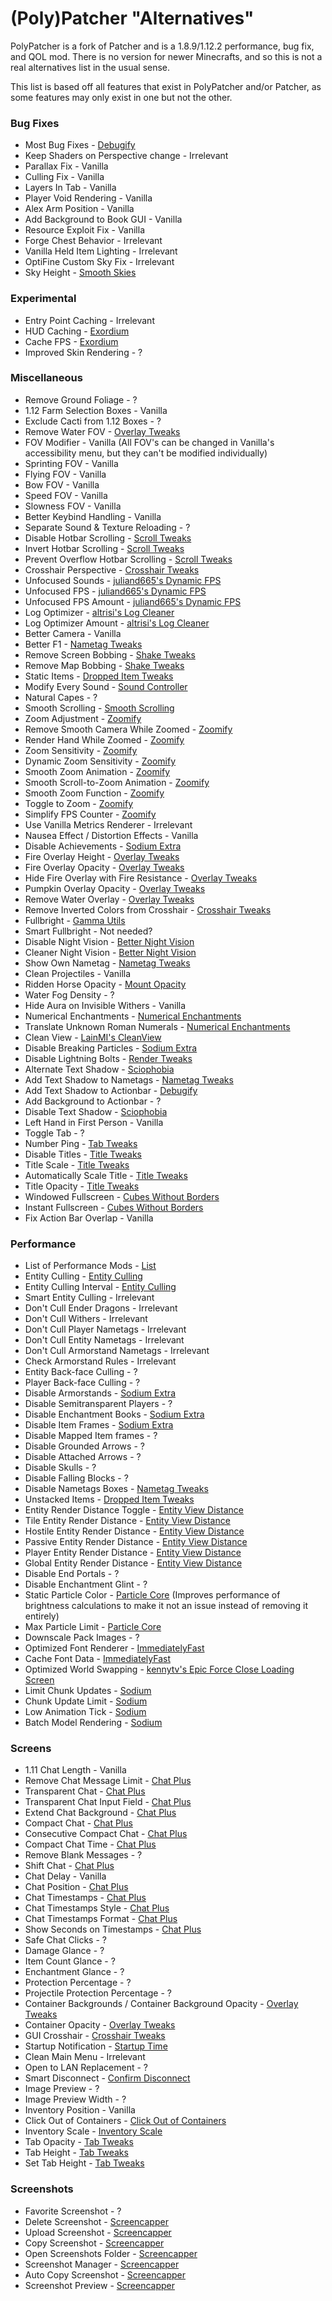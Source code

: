 # (Poly)Patcher "Alternatives"

PolyPatcher is a fork of Patcher and is a 1.8.9/1.12.2 performance, bug fix, and QOL mod.
There is no version for newer Minecrafts, and so this is not a real alternatives list in the usual sense.

This list is based off all features that exist in PolyPatcher and/or Patcher, as some features may only exist in one but not the other.

### Bug Fixes

* Most Bug Fixes - [Debugify](https://modrinth.com/mod/debugify)
* Keep Shaders on Perspective change - Irrelevant
* Parallax Fix - Vanilla
* Culling Fix - Vanilla
* Layers In Tab - Vanilla
* Player Void Rendering - Vanilla
* Alex Arm Position - Vanilla
* Add Background to Book GUI - Vanilla
* Resource Exploit Fix - Vanilla
* Forge Chest Behavior - Irrelevant
* Vanilla Held Item Lighting - Irrelevant
* OptiFine Custom Sky Fix - Irrelevant
* Sky Height - [Smooth Skies](https://modrinth.com/mod/smooth-skies)

### Experimental

* Entry Point Caching - Irrelevant
* HUD Caching - [Exordium](https://modrinth.com/mod/exordium)
* Cache FPS - [Exordium](https://modrinth.com/mod/exordium)
* Improved Skin Rendering - ?

### Miscellaneous

* Remove Ground Foliage - ?
* 1.12 Farm Selection Boxes - Vanilla
* Exclude Cacti from 1.12 Boxes - ?
* Remove Water FOV - [Overlay Tweaks](https://modrinth.com/mod/overlaytweaks)
* FOV Modifier - Vanilla (All FOV's can be changed in Vanilla's accessibility menu, but they can't be modified individually)
* Sprinting FOV - Vanilla
* Flying FOV - Vanilla
* Bow FOV - Vanilla
* Speed FOV - Vanilla
* Slowness FOV - Vanilla
* Better Keybind Handling - Vanilla
* Separate Sound & Texture Reloading - ?
* Disable Hotbar Scrolling - [Scroll Tweaks](https://modrinth.com/mod/scrolltweaks)
* Invert Hotbar Scrolling - [Scroll Tweaks](https://modrinth.com/mod/scrolltweaks)
* Prevent Overflow Hotbar Scrolling - [Scroll Tweaks](https://modrinth.com/mod/scrolltweaks)
* Crosshair Perspective - [Crosshair Tweaks](https://modrinth.com/mod/crosshairtweaks)
* Unfocused Sounds - [juliand665's Dynamic FPS](https://modrinth.com/mod/dynamic-fps)
* Unfocused FPS - [juliand665's Dynamic FPS](https://modrinth.com/mod/dynamic-fps)
* Unfocused FPS Amount - [juliand665's Dynamic FPS](https://modrinth.com/mod/dynamic-fps)
* Log Optimizer - [altrisi's Log Cleaner](https://modrinth.com/mod/log-cleaner)
* Log Optimizer Amount - [altrisi's Log Cleaner](https://modrinth.com/mod/log-cleaner)
* Better Camera - Vanilla
* Better F1 - [Nametag Tweaks](https://modrinth.com/mod/nametagtweaks)
* Remove Screen Bobbing - [Shake Tweaks](https://modrinth.com/mod/shaketweaks)
* Remove Map Bobbing - [Shake Tweaks](https://modrinth.com/mod/shaketweaks)
* Static Items - [Dropped Item Tweaks](https://modrinth.com/mod/droppeditemtweaks)
* Modify Every Sound - [Sound Controller](https://modrinth.com/mod/sound-controller)
* Natural Capes - ?
* Smooth Scrolling - [Smooth Scrolling](https://modrinth.com/mod/smooth-scroll)
* Zoom Adjustment - [Zoomify](https://modrinth.com/mod/zoomify)
* Remove Smooth Camera While Zoomed - [Zoomify](https://modrinth.com/mod/zoomify)
* Render Hand While Zoomed - [Zoomify](https://modrinth.com/mod/zoomify)
* Zoom Sensitivity - [Zoomify](https://modrinth.com/mod/zoomify)
* Dynamic Zoom Sensitivity - [Zoomify](https://modrinth.com/mod/zoomify)
* Smooth Zoom Animation - [Zoomify](https://modrinth.com/mod/zoomify)
* Smooth Scroll-to-Zoom Animation - [Zoomify](https://modrinth.com/mod/zoomify)
* Smooth Zoom Function - [Zoomify](https://modrinth.com/mod/zoomify)
* Toggle to Zoom - [Zoomify](https://modrinth.com/mod/zoomify)
* Simplify FPS Counter - [Zoomify](https://modrinth.com/mod/zoomify)
* Use Vanilla Metrics Renderer - Irrelevant
* Nausea Effect / Distortion Effects - Vanilla
* Disable Achievements - [Sodium Extra](https://modrinth.com/mod/sodium-extra)
* Fire Overlay Height - [Overlay Tweaks](https://modrinth.com/mod/overlaytweaks)
* Fire Overlay Opacity - [Overlay Tweaks](https://modrinth.com/mod/overlaytweaks)
* Hide Fire Overlay with Fire Resistance - [Overlay Tweaks](https://modrinth.com/mod/overlaytweaks)
* Pumpkin Overlay Opacity - [Overlay Tweaks](https://modrinth.com/mod/overlaytweaks)
* Remove Water Overlay - [Overlay Tweaks](https://modrinth.com/mod/overlaytweaks)
* Remove Inverted Colors from Crosshair - [Crosshair Tweaks](https://modrinth.com/mod/crosshairtweaks)
* Fullbright - [Gamma Utils](https://modrinth.com/mod/gamma-utils)
* Smart Fullbright - Not needed?
* Disable Night Vision - [Better Night Vision](https://modrinth.com/mod/betternightvision)
* Cleaner Night Vision - [Better Night Vision](https://modrinth.com/mod/betternightvision)
* Show Own Nametag - [Nametag Tweaks](https://modrinth.com/mod/nametagtweaks)
* Clean Projectiles - Vanilla
* Ridden Horse Opacity - [Mount Opacity](https://modrinth.com/mod/mountopacity)
* Water Fog Density - ?
* Hide Aura on Invisible Withers - Vanilla
* Numerical Enchantments - [Numerical Enchantments](https://modrinth.com/mod/numerical-enchantments)
* Translate Unknown Roman Numerals - [Numerical Enchantments](https://modrinth.com/mod/numerical-enchantments)
* Clean View - [LainMI's CleanView](https://github.com/zlainsama/CleanView/releases/latest)
* Disable Breaking Particles - [Sodium Extra](https://modrinth.com/mod/sodium-extra)
* Disable Lightning Bolts - [Render Tweaks](https://modrinth.com/mod/rendertweaks)
* Alternate Text Shadow - [Sciophobia](https://modrinth.com/mod/sciophobia)
* Add Text Shadow to Nametags - [Nametag Tweaks](https://modrinth.com/mod/nametagtweaks)
* Add Text Shadow to Actionbar - [Debugify](https://modrinth.com/mod/debugify)
* Add Background to Actionbar - ?
* Disable Text Shadow - [Sciophobia](https://modrinth.com/mod/sciophobia)
* Left Hand in First Person - Vanilla
* Toggle Tab - ?
* Number Ping - [Tab Tweaks](https://modrinth.com/mod/tabtweaks)
* Disable Titles - [Title Tweaks](https://modrinth.com/mod/titletweaks)
* Title Scale - [Title Tweaks](https://modrinth.com/mod/titletweaks)
* Automatically Scale Title - [Title Tweaks](https://modrinth.com/mod/titletweaks)
* Title Opacity - [Title Tweaks](https://modrinth.com/mod/titletweaks)
* Windowed Fullscreen - [Cubes Without Borders](https://modrinth.com/mod/cubes-with-borders)
* Instant Fullscreen - [Cubes Without Borders](https://modrinth.com/mod/cubes-with-borders)
* Fix Action Bar Overlap - Vanilla

### Performance

* List of Performance Mods - [List](https://alternatives.microcontrollers.dev/latest/migrating/#performance)
* Entity Culling - [Entity Culling](https://modrinth.com/mod/entityculling)
* Entity Culling Interval - [Entity Culling](https://modrinth.com/mod/entityculling)
* Smart Entity Culling - Irrelevant
* Don't Cull Ender Dragons - Irrelevant
* Don't Cull Withers - Irrelevant
* Don't Cull Player Nametags - Irrelevant
* Don't Cull Entity Nametags - Irrelevant
* Don't Cull Armorstand Nametags - Irrelevant
* Check Armorstand Rules - Irrelevant
* Entity Back-face Culling - ? 
* Player Back-face Culling - ?
* Disable Armorstands - [Sodium Extra](https://modrinth.com/mod/sodium-extra)
* Disable Semitransparent Players - ?
* Disable Enchantment Books - [Sodium Extra](https://modrinth.com/mod/sodium-extra)
* Disable Item Frames - [Sodium Extra](https://modrinth.com/mod/sodium-extra)
* Disable Mapped Item frames - ?
* Disable Grounded Arrows - ?
* Disable Attached Arrows - ?
* Disable Skulls - ?
* Disable Falling Blocks - ?
* Disable Nametags Boxes - [Nametag Tweaks](https://modrinth.com/mod/nametagtweaks)
* Unstacked Items - [Dropped Item Tweaks](https://modrinth.com/mod/droppeditemtweaks)
* Entity Render Distance Toggle - [Entity View Distance](https://modrinth.com/mod/entity-view-distance)
* Tile Entity Render Distance - [Entity View Distance](https://modrinth.com/mod/entity-view-distance)
* Hostile Entity Render Distance - [Entity View Distance](https://modrinth.com/mod/entity-view-distance)
* Passive Entity Render Distance - [Entity View Distance](https://modrinth.com/mod/entity-view-distance)
* Player Entity Render Distance - [Entity View Distance](https://modrinth.com/mod/entity-view-distance)
* Global Entity Render Distance - [Entity View Distance](https://modrinth.com/mod/entity-view-distance)
* Disable End Portals - ?
* Disable Enchantment Glint - ?
* Static Particle Color - [Particle Core](https://modrinth.com/mod/particle-core) (Improves performance of brightness calculations to make it not an issue instead of removing it entirely)
* Max Particle Limit - [Particle Core](https://modrinth.com/mod/particle-core)
* Downscale Pack Images - ?
* Optimized Font Renderer - [ImmediatelyFast](https://modrinth.com/mod/immediatelyfast)
* Cache Font Data - [ImmediatelyFast](https://modrinth.com/mod/immediatelyfast)
* Optimized World Swapping - [kennytv's Epic Force Close Loading Screen](https://modrinth.com/mod/forcecloseworldloadingscreen)
* Limit Chunk Updates - [Sodium](https://modrinth.com/mod/sodium)
* Chunk Update Limit - [Sodium](https://modrinth.com/mod/sodium)
* Low Animation Tick - [Sodium](https://modrinth.com/mod/sodium)
* Batch Model Rendering - [Sodium](https://modrinth.com/mod/sodium)

### Screens

* 1.11 Chat Length - Vanilla
* Remove Chat Message Limit - [Chat Plus](https://modrinth.com/mod/chat-plus)
* Transparent Chat - [Chat Plus](https://modrinth.com/mod/chat-plus)
* Transparent Chat Input Field - [Chat Plus](https://modrinth.com/mod/chat-plus)
* Extend Chat Background - [Chat Plus](https://modrinth.com/mod/chat-plus)
* Compact Chat - [Chat Plus](https://modrinth.com/mod/chat-plus)
* Consecutive Compact Chat - [Chat Plus](https://modrinth.com/mod/chat-plus)
* Compact Chat Time - [Chat Plus](https://modrinth.com/mod/chat-plus)
* Remove Blank Messages - ?
* Shift Chat - [Chat Plus](https://modrinth.com/mod/chat-plus)
* Chat Delay - Vanilla
* Chat Position - [Chat Plus](https://modrinth.com/mod/chat-plus)
* Chat Timestamps - [Chat Plus](https://modrinth.com/mod/chat-plus)
* Chat Timestamps Style - [Chat Plus](https://modrinth.com/mod/chat-plus)
* Chat Timestamps Format - [Chat Plus](https://modrinth.com/mod/chat-plus)
* Show Seconds on Timestamps - [Chat Plus](https://modrinth.com/mod/chat-plus)
* Safe Chat Clicks - ?
* Damage Glance - ?
* Item Count Glance - ?
* Enchantment Glance - ?
* Protection Percentage - ?
* Projectile Protection Percentage - ?
* Container Backgrounds / Container Background Opacity - [Overlay Tweaks](https://modrinth.com/mod/overlaytweaks)
* Container Opacity - [Overlay Tweaks](https://modrinth.com/mod/overlaytweaks)
* GUI Crosshair - [Crosshair Tweaks](https://modrinth.com/mod/crosshairtweaks)
* Startup Notification - [Startup Time](https://modrinth.com/mod/startup-time)
* Clean Main Menu - Irrelevant
* Open to LAN Replacement - ?
* Smart Disconnect - [Confirm Disconnect](https://modrinth.com/mod/confirm-disconnect)
* Image Preview - ?
* Image Preview Width - ?
* Inventory Position - Vanilla
* Click Out of Containers - [Click Out of Containers](https://modrinth.com/mod/click-out-of-containers)
* Inventory Scale - [Inventory Scale](https://modrinth.com/mod/inventoryscale)
* Tab Opacity - [Tab Tweaks](https://modrinth.com/mod/tabtweaks)
* Tab Height - [Tab Tweaks](https://modrinth.com/mod/tabtweaks)
* Set Tab Height - [Tab Tweaks](https://modrinth.com/mod/tabtweaks)

### Screenshots

* Favorite Screenshot - ?
* Delete Screenshot - [Screencapper](https://modrinth.com/mod/screencapper)
* Upload Screenshot - [Screencapper](https://modrinth.com/mod/screencapper)
* Copy Screenshot - [Screencapper](https://modrinth.com/mod/screencapper)
* Open Screenshots Folder - [Screencapper](https://modrinth.com/mod/screencapper)
* Screenshot Manager - [Screencapper](https://modrinth.com/mod/screencapper)
* Auto Copy Screenshot - [Screencapper](https://modrinth.com/mod/screencapper)
* Screenshot Preview - [Screencapper](https://modrinth.com/mod/screencapper)
